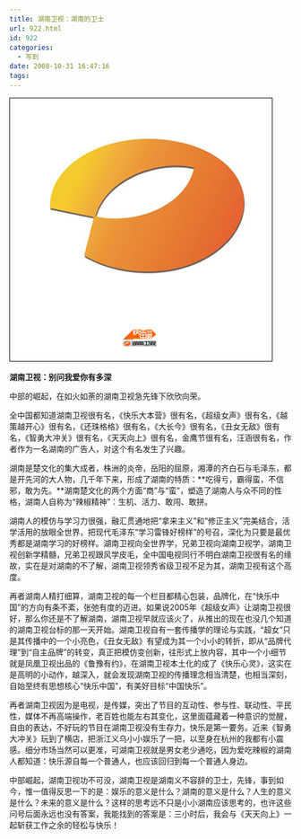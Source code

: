 ```yaml
---
title: 湖南卫视：湖南的卫士
url: 922.html
id: 922
categories:
  - 写到
date: 2008-10-31 16:47:16
tags:
---
```


![](/images/attachments/month_0810/o20081031164546.jpg)  
  

**湖南卫视：别问我爱你有多深**

  
中部的崛起，在如火如荼的湖南卫视急先锋下欣欣向荣。  
  
全中国都知道湖南卫视很有名，《快乐大本营》很有名，《超级女声》很有名，《越策越开心》很有名，《还珠格格》很有名，《大长今》很有名，《丑女无敌》很有名，《智勇大冲关》很有名，《天天向上》很有名，金鹰节很有名，汪涵很有名，作者作为一名湖南的广告人，对这个有名发生了兴趣。  
  
湖南是楚文化的集大成者，株洲的炎帝，岳阳的屈原，湘潭的齐白石与毛泽东，都是开先河的大人物，几千年下来，形成了湖南的特质：**吃得亏，霸得蛮，不信邪，敢为先。**湖南楚文化的两个方面“商”与“蛮”，塑造了湖南人与众不同的性格，湖南人自称为“辣椒精神”：生机、活力、敢闯、敢拼。  
  
湖南人的模仿与学习力很强，融汇贯通地把“拿来主义”和“修正主义”完美结合，活学活用的放眼全世界，把现代毛泽东“学习雷锋好榜样”的号召，深化为只要是最优秀都是湖南学习的好榜样。湖南卫视向全世界学，兄弟卫视向湖南卫视学，湖南卫视创新学精髓，兄弟卫视跟风学皮毛，全中国电视同行不明白湖南卫视很有名的缘故，实在是对湖南的不了解，湖南卫视领秀省级卫视不足为其，湖南卫视有这个高度。  
  
再者湖南人精打细算，湖南卫视的每一个栏目都精心包装，品牌化，在“快乐中国”的方向有条不紊，张弛有度的迈进。如果说2005年《超级女声》让湖南卫视很好，那么你还是不了解湖南，湖南卫视早就应该火了，从推出的现在也没几个知道的湖南卫视台标的那一天开始。湖南卫视自有一套传播学的理论与实践，“超女”只是其传播中的一个小亮色，《丑女无敌》有望成为其一个小小的转折，即从“品牌代理”到“自主品牌”的转变，真正把模仿变创新，往形式上放内容，其中一个小细节就是凤凰卫视出品的《鲁豫有约》，在湖南卫视本土化的成了《快乐心灵》，这实在是高明的小动作，越深入，就会发现湖南卫视的传播理念相当清楚，也相当深刻，自始至终有思想核心“快乐中国”，有美好目标“中国快乐”。  
  
再者湖南卫视因为是电视，是传媒，突出了节目的互动性、参与性、联动性、平民性，媒体不再高端操作，老百姓也能左右其变化，这里面蕴藏着一种意识的觉醒，自由的表达，不好玩的节目在湖南卫视没有生存力，快乐是第一要务。近来《智勇大冲关》玩到了横店，把浙江义乌小小娱乐了一把，以至身在杭州的我都有小震感。细分市场当然可以更准，可湖南卫视就是男女老少通吃，因为爱吃辣椒的湖南人都知道：快乐源自每一个普通人，也应该回归到每一个普通人身边。  
  
中部崛起，湖南卫视功不可没，湖南卫视是湖南义不容辞的卫士，先锋，事到如今，惟一值得反思一下的是：娱乐的意义是什么？湖南的意义是什么？人生的意义是什么？未来的意义是什么？这样的思考远不只是小小湖南应该思考的，也许这些问号后面永远也没有答案，我能找到的答案是：三小时后，我会与《天天向上》一起斩获工作之余的轻松与快乐！